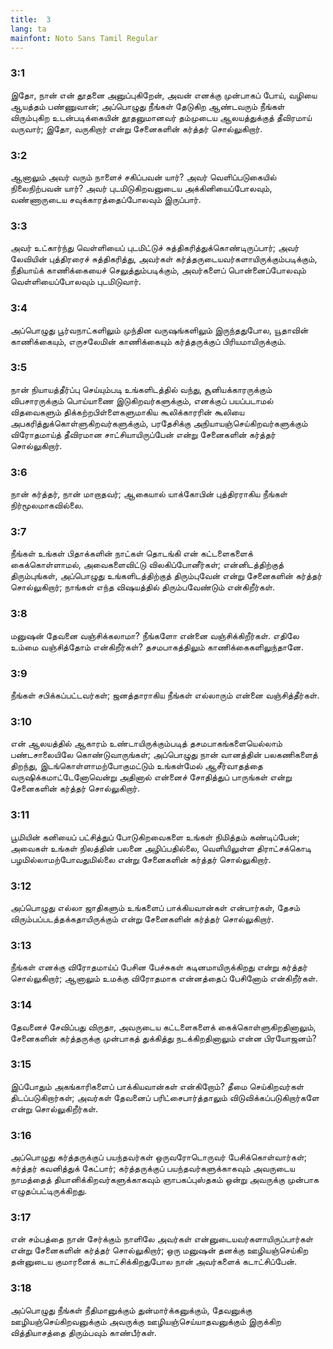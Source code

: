 ```yaml
---
title:  3
lang: ta
mainfont: Noto Sans Tamil Regular
---
```


###  3:1

இதோ, நான் என் தூதனை அனுப்புகிறேன், அவன் எனக்கு முன்பாகப் போய், வழியை ஆயத்தம் பண்ணுவான்; அப்பொழுது நீங்கள் தேடுகிற ஆண்டவரும் நீங்கள் விரும்புகிற உடன்படிக்கையின் தூதனுமானவர் தம்முடைய ஆலயத்துக்குத் தீவிரமாய் வருவார்; இதோ, வருகிறார் என்று சேனைகளின் கர்த்தர் சொல்லுகிறார்.

###  3:2

ஆனாலும் அவர் வரும் நாளைச் சகிப்பவன் யார்? அவர் வெளிப்படுகையில் நிலைநிற்பவன் யார்? அவர் புடமிடுகிறவனுடைய அக்கினியைப்போலவும், வண்ணாருடைய சவுக்காரத்தைப்போலவும் இருப்பார்.

###  3:3

அவர் உட்கார்ந்து வெள்ளியைப் புடமிட்டுச் சுத்திகரித்துக்கொண்டிருப்பார்; அவர் லேவியின் புத்திரரைச் சுத்திகரித்து, அவர்கள் கர்த்தருடையவர்களாயிருக்கும்படிக்கும், நீதியாய்க் காணிக்கையைச் செலுத்தும்படிக்கும், அவர்களைப் பொன்னைப்போலவும் வெள்ளியைப்போலவும் புடமிடுவார்.

###  3:4

அப்பொழுது பூர்வநாட்களிலும் முந்தின வருஷங்களிலும் இருந்ததுபோல, யூதாவின் காணிக்கையும், எருசலேமின் காணிக்கையும் கர்த்தருக்குப் பிரியமாயிருக்கும்.

###  3:5

நான் நியாயத்தீர்ப்பு செய்யும்படி உங்களிடத்தில் வந்து, சூனியக்காரருக்கும் விபசாரருக்கும் பொய்யாணை இடுகிறவர்களுக்கும், எனக்குப் பயப்படாமல் விதவைகளும் திக்கற்றபிள்ளைகளுமாகிய கூலிக்காரரின் கூலியை அபகரித்துக்கொள்ளுகிறவர்களுக்கும், பரதேசிக்கு அநியாயஞ்செய்கிறவர்களுக்கும் விரோதமாய்த் தீவிரமான சாட்சியாயிருப்பேன் என்று சேனைகளின் கர்த்தர் சொல்லுகிறார்.

###  3:6

நான் கர்த்தர், நான் மாறாதவர்; ஆகையால் யாக்கோபின் புத்திரராகிய நீங்கள் நிர்மூலமாகவில்லை.

###  3:7

நீங்கள் உங்கள் பிதாக்களின் நாட்கள் தொடங்கி என் கட்டளைகளைக் கைக்கொள்ளாமல், அவைகளைவிட்டு விலகிப்போனீர்கள்; என்னிடத்திற்குத் திரும்புங்கள், அப்பொழுது உங்களிடத்திற்குத் திரும்புவேன் என்று சேனைகளின் கர்த்தர் சொல்லுகிறார்; நாங்கள் எந்த விஷயத்தில் திரும்பவேண்டும் என்கிறீர்கள்.

###  3:8

மனுஷன் தேவனை வஞ்சிக்கலாமா? நீங்களோ என்னை வஞ்சிக்கிறீர்கள். எதிலே உம்மை வஞ்சித்தோம் என்கிறீர்கள்? தசமபாகத்திலும் காணிக்கைகளிலுந்தானே.

###  3:9

நீங்கள் சபிக்கப்பட்டவர்கள்; ஜனத்தாராகிய நீங்கள் எல்லாரும் என்னை வஞ்சித்தீர்கள்.

###  3:10

என் ஆலயத்தில் ஆகாரம் உண்டாயிருக்கும்படித் தசமபாகங்களையெல்லாம் பண்டசாலையிலே கொண்டுவாருங்கள்; அப்பொழுது நான் வானத்தின் பலகணிகளைத் திறந்து, இடங்கொள்ளாமற்போகுமட்டும் உங்கள்மேல் ஆசீர்வாதத்தை வருஷிக்கமாட்டேனோவென்று அதினால் என்னைச் சோதித்துப் பாருங்கள் என்று சேனைகளின் கர்த்தர் சொல்லுகிறார்.

###  3:11

பூமியின் கனியைப் பட்சித்துப் போடுகிறவைகளை உங்கள் நிமித்தம் கண்டிப்பேன்; அவைகள் உங்கள் நிலத்தின் பலனை அழிப்பதில்லை, வெளியிலுள்ள திராட்சக்கொடி பழமில்லாமற்போவதுமில்லை என்று சேனைகளின் கர்த்தர் சொல்லுகிறார்.

###  3:12

அப்பொழுது எல்லா ஜாதிகளும் உங்களைப் பாக்கியவான்கள் என்பார்கள், தேசம் விரும்பப்படத்தக்கதாயிருக்கும் என்று சேனைகளின் கர்த்தர் சொல்லுகிறார்.

###  3:13

நீங்கள் எனக்கு விரோதமாய்ப் பேசின பேச்சுகள் கடினமாயிருக்கிறது என்று கர்த்தர் சொல்லுகிறார்; ஆனாலும் உமக்கு விரோதமாக என்னத்தைப் பேசினோம் என்கிறீர்கள்.

###  3:14

தேவனைச் சேவிப்பது விருதா, அவருடைய கட்டளைகளைக் கைக்கொள்ளுகிறதினாலும், சேனைகளின் கர்த்தருக்கு முன்பாகத் துக்கித்து நடக்கிறதினாலும் என்ன பிரயோஜனம்?

###  3:15

இப்போதும் அகங்காரிகளைப் பாக்கியவான்கள் என்கிறோம்? தீமை செய்கிறவர்கள் திடப்படுகிறார்கள்; அவர்கள் தேவனைப் பரிட்சைபார்த்தாலும் விடுவிக்கப்படுகிறார்களே என்று சொல்லுகிறீர்கள்.

###  3:16

அப்பொழுது கர்த்தருக்குப் பயந்தவர்கள் ஒருவரோடொருவர் பேசிக்கொள்வார்கள்; கர்த்தர் கவனித்துக் கேட்பார்; கர்த்தருக்குப் பயந்தவர்களுக்காகவும் அவருடைய நாமத்தைத் தியானிக்கிறவர்களுக்காகவும் ஞாபகப்புஸ்தகம் ஒன்று அவருக்கு முன்பாக எழுதப்பட்டிருக்கிறது.

###  3:17

என் சம்பத்தை நான் சேர்க்கும் நாளிலே அவர்கள் என்னுடையவர்களாயிருப்பார்கள் என்று சேனைகளின் கர்த்தர் சொல்லுகிறார்; ஒரு மனுஷன் தனக்கு ஊழியஞ்செய்கிற தன்னுடைய குமாரனைக் கடாட்சிக்கிறதுபோல நான் அவர்களைக் கடாட்சிப்பேன்.

###  3:18

அப்பொழுது நீங்கள் நீதிமானுக்கும் துன்மார்க்கனுக்கும், தேவனுக்கு ஊழியஞ்செய்கிறவனுக்கும் அவருக்கு ஊழியஞ்செய்யாதவனுக்கும் இருக்கிற வித்தியாசத்தை திரும்பவும் காண்பீர்கள்.

